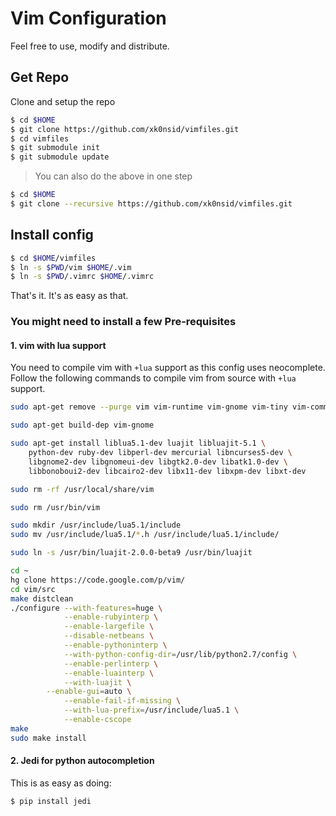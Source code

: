 # Vim Configuration

Feel free to use, modify and distribute.


## Get Repo

Clone and setup the repo

```sh
$ cd $HOME
$ git clone https://github.com/xk0nsid/vimfiles.git
$ cd vimfiles
$ git submodule init
$ git submodule update
```

> You can also do the above in one step

```sh
$ cd $HOME
$ git clone --recursive https://github.com/xk0nsid/vimfiles.git
```

## Install config

```sh
$ cd $HOME/vimfiles
$ ln -s $PWD/vim $HOME/.vim
$ ln -s $PWD/.vimrc $HOME/.vimrc
```

That's it. It's as easy as that.


### You might need to install a few Pre-requisites

#### 1. vim with lua support

You need to compile vim with `+lua` support as this config uses neocomplete.
Follow the following commands to compile vim from source with `+lua` support.

```sh
sudo apt-get remove --purge vim vim-runtime vim-gnome vim-tiny vim-common vim-gui-common

sudo apt-get build-dep vim-gnome

sudo apt-get install liblua5.1-dev luajit libluajit-5.1 \
    python-dev ruby-dev libperl-dev mercurial libncurses5-dev \
    libgnome2-dev libgnomeui-dev libgtk2.0-dev libatk1.0-dev \
    libbonoboui2-dev libcairo2-dev libx11-dev libxpm-dev libxt-dev

sudo rm -rf /usr/local/share/vim

sudo rm /usr/bin/vim

sudo mkdir /usr/include/lua5.1/include
sudo mv /usr/include/lua5.1/*.h /usr/include/lua5.1/include/

sudo ln -s /usr/bin/luajit-2.0.0-beta9 /usr/bin/luajit

cd ~
hg clone https://code.google.com/p/vim/
cd vim/src
make distclean
./configure --with-features=huge \
            --enable-rubyinterp \
            --enable-largefile \
            --disable-netbeans \
            --enable-pythoninterp \
            --with-python-config-dir=/usr/lib/python2.7/config \
            --enable-perlinterp \
            --enable-luainterp \
            --with-luajit \
	    --enable-gui=auto \
            --enable-fail-if-missing \
            --with-lua-prefix=/usr/include/lua5.1 \
            --enable-cscope
make
sudo make install
```

#### 2. Jedi for python autocompletion

This is as easy as doing:

```sh
$ pip install jedi
```
